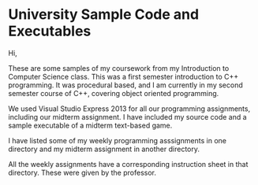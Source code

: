 # University Sample Code and Executables
Hi,

These are some samples of my coursework from my Introduction to Computer Science class. This was a first semester introduction to C++ programming. It was procedural based, and I am currently in my second semester course of C++, covering object oriented programming.

We used Visual Studio Express 2013 for all our programming assignments, including our midterm assignment. I have included my source code and a sample executable of a midterm text-based game.

I have listed some of my weekly programming asssignments in one directory and my midterm assignment in another directory.

All the weekly assignments have a corresponding instruction sheet in that directory. These were given by the professor.
